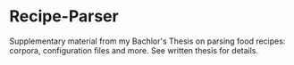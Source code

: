 # Recipe-Parser

Supplementary material from my Bachlor's Thesis on parsing food recipes: corpora, configuration files and more. 
See written thesis for details.

